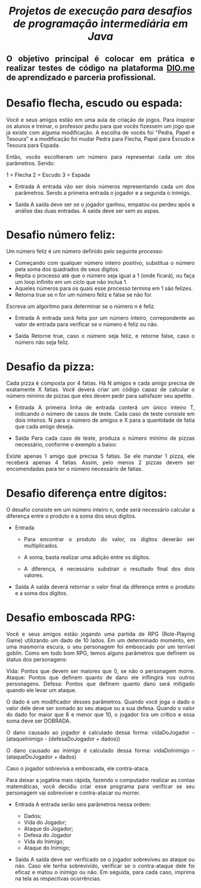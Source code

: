 <span align="center">
  
# *Projetos de execução para desafios de programação intermediária em Java*
  
</span>

<span align="justify">

## O objetivo principal é colocar em prática e realizar testes de código na plataforma [DIO.me](https://www.dio.me/) de aprendizado e parceria profissional. 

# Desafio flecha, escudo ou espada:

Você e seus amigos estão em uma aula de criação de jogos. Para inspirar os alunos e treinar, o professor pediu para que vocês fizessem um jogo que já existe com alguma modificação. A escolha de vocês foi "Pedra, Papel e Tesoura" e a modificação foi mudar Pedra para Flecha, Papel para Escudo e Tesoura para Espada.

Então, vocês escolheram um número para representar cada um dos parâmetros. Sendo:

1 = Flecha
2 = Escudo
3 = Espada

- Entrada
A entrada vão ser dois números representando cada um dos parâmetros. Sendo a primeira entrada o jogador e a segunda o inimigo.

- Saída
A saída deve ser se o jogador ganhou, empatou ou perdeu após a análise das duas entradas. A saída deve ser sem as aspas.

# Desafio número feliz:

Um número feliz é um número definido pelo seguinte processo:

- Começando com qualquer número inteiro positivo, substitua o número pela soma dos quadrados de seus dígitos.
- Repita o processo até que o número seja igual a 1 (onde ficará), ou faça um loop infinito em um ciclo que não inclua 1.
- Aqueles números para os quais esse processo termina em 1 são felizes.
- Retorna true se n for um número feliz e false se não for.

Escreva um algoritmo para determinar se o número n é feliz.

- Entrada
A entrada será feita por um número inteiro, correpondente ao valor de entrada para verificar se  o número é feliz ou não.

- Saída
Retorne true, caso o número seja feliz, e retorne false, caso o número não seja feliz.

# Desafio da pizza:

Cada pizza é composta por 4 fatias. Há N amigos e cada amigo precisa de exatamente X fatias.
Você deverá criar um código capaz de calcular o número mínimo de pizzas que eles devem pedir para satisfazer seu apetite.

- Entrada 
A primeira linha de entrada conterá um único inteiro T, indicando o número de casos de teste.
Cada caso de teste consiste em dois inteiros. N para o número de amigos e X para a quantidade de fatia que cada amigo deseja.

- Saída
Para cada caso de teste, produza o número mínimo de pizzas necessário, conforme o exemplo a baixo:

Existe apenas 1 amigo que precisa 5 fatias. Se ele mandar 1 pizza, ele receberá apenas 4 fatias. Assim, pelo menos 2 pizzas devem ser encomendadas
para ter o número necessário de fatias.

# Desafio diferença entre dígitos:

O desafio consiste em um número inteiro n, onde será necessário calcular a diferença entre o produto e a soma dos seus digitos.

- Entrada 
    - Para encontrar o produto do valor, os dígitos deverão ser multiplicados.

    - A soma, basta realizar uma adição entre os dígitos.

    - A diferença, é necessário substrair o resultado final dos dois valores.

- Saída
A saída deverá retornar o valor final da diferença entre o produto e a soma dos digitos.

# Desafio emboscada RPG:

Você e seus amigos estão jogando uma partida de RPG (Role-Playing Game) utilizando um dado de 10 lados. Em um determinado momento, em uma masmorra escura, o seu personagem foi emboscado por um terrível goblin. Como em todo bom RPG, temos alguns parâmetros que definem os status dos personagens:

Vida: Pontos que devem ser maiores que 0, se não o personagem morre.
Ataque: Pontos que definem quanto de dano ele inflingirá nos outros personagens.
Defesa: Pontos que definem quanto dano será mitigado quando ele levar um ataque.

O dado é um modificador desses parâmetros. Quando você joga o dado o valor dele deve ser somado ao seu ataque ou a sua defesa. Quando o valor do dado for maior que 8 e menor que 10, o jogador tira um crítico e essa soma deve ser DOBRADA.

O dano causado ao jogador é calculado dessa forma:
vidaDoJogador - (ataqueInimigo - (defesaDoJogador + dados))

O dano causado ao inimigo é calculado dessa forma:
vidaDoInimigo - (ataqueDoJogador + dados)

Caso o jogador sobreviva a emboscada, ele contra-ataca.

Para deixar a jogatina mais rápida, fazendo o computador realizar as contas matemáticas, você decidiu criar esse programa para verificar se seu personagem vai sobreviver e contra-atacar ou morrer.

- Entrada
A entrada serão seis parâmetros nessa ordem:
    - Dados;
    - Vida do Jogador;
    - Ataque do Jogador;
    - Defesa do Jogador
    - Vida do Inimigo;
    - Ataque do Inimigo;

- Saída
A saída deve ser verificado se o jogador sobreviveu ao ataque ou não. Caso ele tenha sobrevivido, verificar se o contra-ataque dele foi eficaz e matou o inimigo ou não. Em seguida, para cada caso, imprima na tela as respectivas ocorrências.

</span>